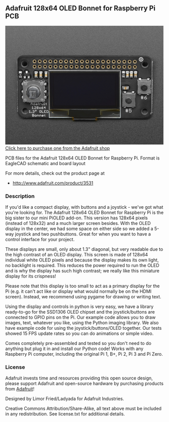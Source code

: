 ## Adafruit 128x64 OLED Bonnet for Raspberry Pi PCB

<a href="http://www.adafruit.com/products/3531"><img src="assets/image.jpg?raw=true" width="500px"><br/>
Click here to purchase one from the Adafruit shop</a>

PCB files for the Adafruit 128x64 OLED Bonnet for Raspberry Pi. Format is EagleCAD schematic and board layout

For more details, check out the product page at
* http://www.adafruit.com/product/3531

### Description

If you'd like a compact display, with buttons and a joystick - we've got what you're looking for. The Adafruit 128x64 OLED Bonnet for Raspberry Pi is the big sister to our mini PiOLED add-on. This version has 128x64 pixels (instead of 128x32) and a much larger screen besides. With the OLED display in the center, we had some space on either side so we added a 5-way joystick and two pushbuttons. Great for when you want to have a control interface for your project.

These displays are small, only about 1.3" diagonal, but very readable due to the high contrast of an OLED display. This screen is made of 128x64 individual white OLED pixels and because the display makes its own light, no backlight is required. This reduces the power required to run the OLED and is why the display has such high contrast; we really like this miniature display for its crispness!

Please note that this display is too small to act as a primary display for the Pi (e.g. it can't act like or display what would normally be on the HDMI screen). Instead, we recommend using pygame for drawing or writing text.

Using the display and controls in python is very easy, we have a library ready-to-go for the SSD1306 OLED chipset and the joystick/buttons are connected to GPIO pins on the Pi. Our example code allows you to draw images, text, whatever you like, using the Python imaging library. We also have example code for using the joystick/buttons/OLED together. Our tests showed 15 FPS update rates so you can do animations or simple video.

Comes completely pre-assembled and tested so you don't need to do anything but plug it in and install our Python code! Works with any Raspberry Pi computer, including the original Pi 1, B+, Pi 2, Pi 3 and Pi Zero.

### License

Adafruit invests time and resources providing this open source design, please support Adafruit and open-source hardware by purchasing products from [Adafruit](https://www.adafruit.com)!

Designed by Limor Fried/Ladyada for Adafruit Industries.

Creative Commons Attribution/Share-Alike, all text above must be included in any redistribution. See license.txt for additional details.
